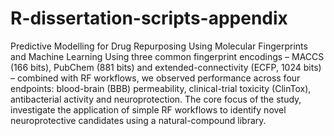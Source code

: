 # R-dissertation-scripts-appendix
Predictive Modelling for Drug Repurposing Using Molecular Fingerprints and Machine Learning
Using three common fingerprint encodings – MACCS (166 bits), PubChem (881 bits) and extended-connectivity (ECFP, 1024 bits) – combined with RF workflows, we observed performance across four endpoints: blood-brain (BBB) permeability, clinical-trial toxicity (ClinTox), antibacterial activity and neuroprotection. The core focus of the study, investigate the application of simple RF workflows to identify novel neuroprotective candidates using a natural-compound library. 
